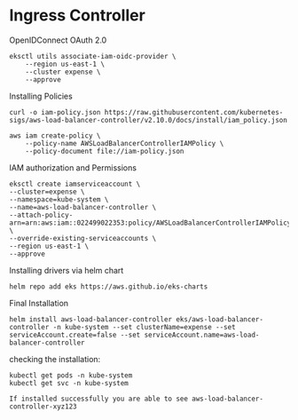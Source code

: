 # Ingress Controller

OpenIDConnect OAuth 2.0
```
eksctl utils associate-iam-oidc-provider \
    --region us-east-1 \
    --cluster expense \
    --approve
```


Installing Policies
```
curl -o iam-policy.json https://raw.githubusercontent.com/kubernetes-sigs/aws-load-balancer-controller/v2.10.0/docs/install/iam_policy.json
```

```
aws iam create-policy \
    --policy-name AWSLoadBalancerControllerIAMPolicy \
    --policy-document file://iam-policy.json
```


IAM authorization and Permissions

```
eksctl create iamserviceaccount \
--cluster=expense \
--namespace=kube-system \
--name=aws-load-balancer-controller \
--attach-policy-arn=arn:aws:iam::022499022353:policy/AWSLoadBalancerControllerIAMPolicy \
--override-existing-serviceaccounts \
--region us-east-1 \
--approve
```

Installing drivers via helm chart
```
helm repo add eks https://aws.github.io/eks-charts
```

Final Installation
```
helm install aws-load-balancer-controller eks/aws-load-balancer-controller -n kube-system --set clusterName=expense --set serviceAccount.create=false --set serviceAccount.name=aws-load-balancer-controller
```

checking the installation:
```
kubectl get pods -n kube-system
kubectl get svc -n kube-system

If installed successfully you are able to see aws-load-balancer-controller-xyz123
```